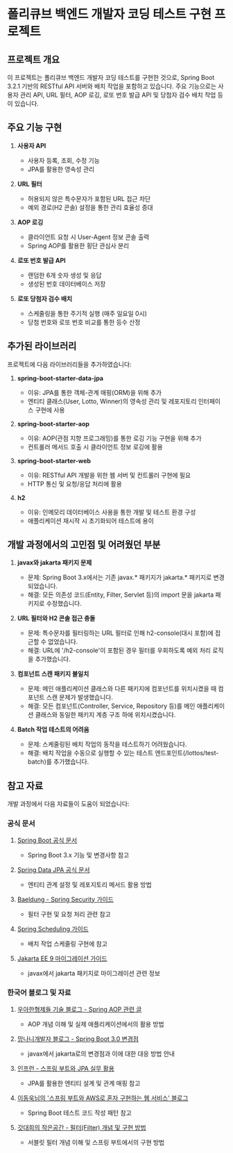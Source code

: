 # 폴리큐브 백엔드 개발자 코딩 테스트 구현 프로젝트

## 프로젝트 개요

이 프로젝트는 폴리큐브 백엔드 개발자 코딩 테스트를 구현한 것으로, Spring Boot 3.2.1 기반의 RESTful API 서버와 배치 작업을 포함하고 있습니다. 주요 기능으로는 사용자 관리 API, URL 필터, AOP 로깅, 로또 번호 발급 API 및 당첨자 검수 배치 작업 등이 있습니다.

## 주요 기능 구현

1. **사용자 API**
   - 사용자 등록, 조회, 수정 기능
   - JPA를 활용한 영속성 관리

2. **URL 필터**
   - 허용되지 않은 특수문자가 포함된 URL 접근 차단
   - 예외 경로(H2 콘솔) 설정을 통한 관리 효율성 증대

3. **AOP 로깅**
   - 클라이언트 요청 시 User-Agent 정보 콘솔 출력
   - Spring AOP를 활용한 횡단 관심사 분리

4. **로또 번호 발급 API**
   - 랜덤한 6개 숫자 생성 및 응답
   - 생성된 번호 데이터베이스 저장

5. **로또 당첨자 검수 배치**
   - 스케줄링을 통한 주기적 실행 (매주 일요일 0시)
   - 당첨 번호와 로또 번호 비교를 통한 등수 산정

## 추가된 라이브러리

프로젝트에 다음 라이브러리들을 추가하였습니다:

1. **spring-boot-starter-data-jpa**
   - 이유: JPA를 통한 객체-관계 매핑(ORM)을 위해 추가
   - 엔티티 클래스(User, Lotto, Winner)의 영속성 관리 및 레포지토리 인터페이스 구현에 사용

2. **spring-boot-starter-aop**
   - 이유: AOP(관점 지향 프로그래밍)를 통한 로깅 기능 구현을 위해 추가
   - 컨트롤러 메서드 호출 시 클라이언트 정보 로깅에 활용

3. **spring-boot-starter-web**
   - 이유: RESTful API 개발을 위한 웹 서버 및 컨트롤러 구현에 필요
   - HTTP 통신 및 요청/응답 처리에 활용

4. **h2**
   - 이유: 인메모리 데이터베이스 사용을 통한 개발 및 테스트 환경 구성
   - 애플리케이션 재시작 시 초기화되어 테스트에 용이

## 개발 과정에서의 고민점 및 어려웠던 부분

1. **javax와 jakarta 패키지 문제**
   - 문제: Spring Boot 3.x에서는 기존 javax.* 패키지가 jakarta.* 패키지로 변경되었습니다.
   - 해결: 모든 의존성 코드(Entity, Filter, Servlet 등)의 import 문을 jakarta 패키지로 수정했습니다.

2. **URL 필터와 H2 콘솔 접근 충돌**
   - 문제: 특수문자를 필터링하는 URL 필터로 인해 h2-console(대시 포함)에 접근할 수 없었습니다.
   - 해결: URL에 '/h2-console'이 포함된 경우 필터를 우회하도록 예외 처리 로직을 추가했습니다.

3. **컴포넌트 스캔 패키지 불일치**
   - 문제: 메인 애플리케이션 클래스와 다른 패키지에 컴포넌트를 위치시켰을 때 컴포넌트 스캔 문제가 발생했습니다.
   - 해결: 모든 컴포넌트(Controller, Service, Repository 등)를 메인 애플리케이션 클래스와 동일한 패키지 계층 구조 하에 위치시켰습니다.

4. **Batch 작업 테스트의 어려움**
   - 문제: 스케줄링된 배치 작업의 동작을 테스트하기 어려웠습니다.
   - 해결: 배치 작업을 수동으로 실행할 수 있는 테스트 엔드포인트(/lottos/test-batch)를 추가했습니다.

## 참고 자료

개발 과정에서 다음 자료들이 도움이 되었습니다:

### 공식 문서

1. [Spring Boot 공식 문서](https://docs.spring.io/spring-boot/docs/current/reference/html/)
   - Spring Boot 3.x 기능 및 변경사항 참고

2. [Spring Data JPA 공식 문서](https://docs.spring.io/spring-data/jpa/docs/current/reference/html/)
   - 엔티티 관계 설정 및 레포지토리 메서드 활용 방법

3. [Baeldung - Spring Security 가이드](https://www.baeldung.com/spring-security)
   - 필터 구현 및 요청 처리 관련 참고

4. [Spring Scheduling 가이드](https://www.baeldung.com/spring-scheduled-tasks)
   - 배치 작업 스케줄링 구현에 참고

5. [Jakarta EE 9 마이그레이션 가이드](https://jakarta.ee/specifications/platform/9/jakarta-platform-spec-9.html)
   - javax에서 jakarta 패키지로 마이그레이션 관련 정보

### 한국어 블로그 및 자료

1. [우아한형제들 기술 블로그 - Spring AOP 관련 글](https://techblog.woowahan.com/2599/)
   - AOP 개념 이해 및 실제 애플리케이션에서의 활용 방법

2. [망나니개발자 블로그 - Spring Boot 3.0 변경점](https://mangkyu.tistory.com/290)
   - javax에서 jakarta로의 변경점과 이에 대한 대응 방법 안내

3. [인프런 - 스프링 부트와 JPA 실무 활용](https://www.inflearn.com/course/스프링부트-JPA-활용-1)
   - JPA를 활용한 엔티티 설계 및 관계 매핑 참고

4. [이동욱님의 '스프링 부트와 AWS로 혼자 구현하는 웹 서비스' 블로그](https://jojoldu.tistory.com/463)
   - Spring Boot 테스트 코드 작성 패턴 참고

5. [갓대희의 작은공간 - 필터(Filter) 개념 및 구현 방법](https://goddaehee.tistory.com/154)
   - 서블릿 필터 개념 이해 및 스프링 부트에서의 구현 방법 